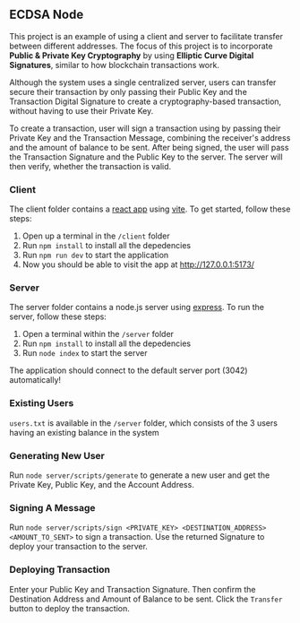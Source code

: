 ## ECDSA Node

This project is an example of using a client and server to facilitate transfer between different addresses. The focus of this project is to incorporate **Public & Private Key Cryptography** by using **Elliptic Curve Digital Signatures**, similar to how blockchain transactions work.

Although the system uses a single centralized server, users can transfer secure their transaction by only passing their Public Key and the Transaction Digital Signature to create a cryptography-based transaction, without having to use their Private Key. 

To create a transaction, user will sign a transaction using by passing their Private Key and the Transaction Message, combining the receiver's address and the amount of balance to be sent. After being signed, the user will pass the Transaction Signature and the Public Key to the server. The server will then verify, whether the transaction is valid.

 
### Client

The client folder contains a [react app](https://reactjs.org/) using [vite](https://vitejs.dev/). To get started, follow these steps:

1. Open up a terminal in the `/client` folder
2. Run `npm install` to install all the depedencies
3. Run `npm run dev` to start the application 
4. Now you should be able to visit the app at http://127.0.0.1:5173/

### Server

The server folder contains a node.js server using [express](https://expressjs.com/). To run the server, follow these steps:

1. Open a terminal within the `/server` folder 
2. Run `npm install` to install all the depedencies 
3. Run `node index` to start the server 

The application should connect to the default server port (3042) automatically! 

### Existing Users

`users.txt` is available in the `/server` folder, which consists of the 3 users having an existing balance in the system

### Generating New User

Run `node server/scripts/generate` to generate a new user and get the Private Key, Public Key, and the Account Address.

### Signing A Message

Run `node server/scripts/sign <PRIVATE_KEY> <DESTINATION_ADDRESS> <AMOUNT_TO_SENT>` to sign a transaction.
Use the returned Signature to deploy your transaction to the server.

### Deploying Transaction
Enter your Public Key and Transaction Signature. Then confirm the Destination Address and Amount of Balance to be sent. 
Click the `Transfer` button to deploy the transaction.
